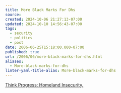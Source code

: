 ```yaml
---
title: More Black Marks For Dhs
source: 
created: 2024-10-06 21:27:13-07:00
updated: 2024-10-10 14:56:43-07:00
tags:
  - security
  - politics
  - post
date: 2006-06-25T15:18:00.000-07:00
published: true
url: /2006/06/more-black-marks-for-dhs.html
aliases:
  - More-black-marks-for-dhs
linter-yaml-title-alias: More-black-marks-for-dhs
---
```



[Think Progress: Homeland Insecurity.](https://thinkprogress.org/2006/06/16/homeland-insecurity-2/ "Think Progress � Homeland Insecurity.")